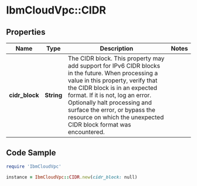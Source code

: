 # IbmCloudVpc::CIDR

## Properties

Name | Type | Description | Notes
------------ | ------------- | ------------- | -------------
**cidr_block** | **String** | The CIDR block. This property may add support for IPv6 CIDR blocks in the future. When processing a value in this property, verify that the CIDR block is in an expected format. If it is not, log an error. Optionally halt processing and surface the error, or bypass the resource on which the unexpected CIDR block format was encountered. | 

## Code Sample

```ruby
require 'IbmCloudVpc'

instance = IbmCloudVpc::CIDR.new(cidr_block: null)
```


